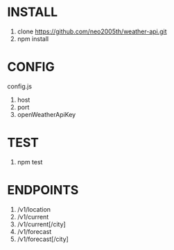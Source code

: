 # INSTALL
1) clone https://github.com/neo2005th/weather-api.git
2) npm install

# CONFIG
config.js
1) host
2) port
3) openWeatherApiKey

# TEST
1) npm test

# ENDPOINTS
1) /v1/location
2) /v1/current
3) /v1/current[/city]
4) /v1/forecast
5) /v1/forecast[/city]
